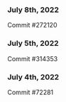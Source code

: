 ### July 8th, 2022

Commit #272120

### July 5th, 2022

Commit #314353


### July 4th, 2022

Commit #72281

